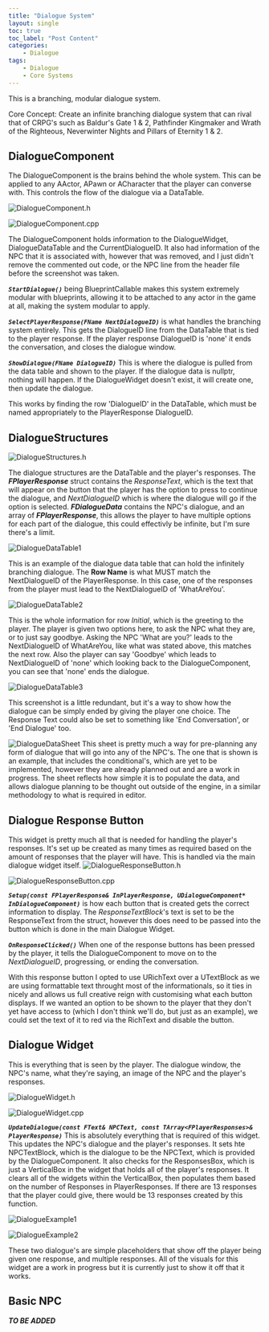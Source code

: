```yaml
---
title: "Dialogue System"
layout: single
toc: true
toc_label: "Post Content"
categories:
    - Dialogue
tags:
    - Dialogue
    - Core Systems
---
```


This is a branching, modular dialogue system.

Core Concept: Create an infinite branching dialogue system that can rival that of CRPG's such as Baldur's Gate 1 & 2, Pathfinder Kingmaker and Wrath of the Righteous, Neverwinter Nights and Pillars of Eternity 1 & 2.


## DialogueComponent

The DialogueComponent is the brains behind the whole system. This can be applied to any AActor, APawn or ACharacter that the player can converse with. This controls the flow of the dialogue via a DataTable.

![DialogueComponent.h](/assets/DialogueSystem/DialogueComponentH.png)

![DialogueComponent.cpp](/assets/DialogueSystem/DialogueComponentCPP.png)

The DialogueComponent holds information to the DialogueWidget, DialogueDataTable and the CurrentDialogueID. It also had information of the NPC that it is associated with, however that was removed, and I just didn't remove the commented out code, or the NPC line from the header file before the screenshot was taken.

***`StartDialogue()`*** being BlueprintCallable makes this system extremely modular with blueprints, allowing it to be attached to any actor in the game at all, making the system modular to apply.

***`SelectPlayerResponse(FName NextDialogueID)`*** is what handles the branching system entirely. This gets the DialogueID line from the DataTable that is tied to the player response. If the player response DialogueID is 'none' it ends the conversation, and closes the dialogue window.

***`ShowDialogue(FName DialogueID)`*** This is where the dialogue is pulled from the data table and shown to the player. If the dialogue data is nullptr, nothing will happen. If the DialogueWidget doesn't exist, it will create one, then update the dialogue. 

This works by finding the row 'DialogueID' in the DataTable, which must be named appropriately to the PlayerResponse DialogueID.




## DialogueStructures

![DialogueStructures.h](/assets/DialogueSystem/DialogueStructuresH.png)

The dialogue structures are the DataTable and the player's responses. The ***FPlayerResponse*** struct contains the *ResponseText*, which is the text that will appear on the button that the player has the option to press to continue the dialogue, and *NextDialogueID* which is where the dialogue will go if the option is selected.
***FDialogueData*** contains the NPC's dialogue, and an array of ***FPlayerResponse***, this allows the player to have multiple options for each part of the dialogue, this could effectivly be infinite, but I'm sure there's a limit.

![DialogueDataTable1](/assets/DialogueSystem/DialogueDT1.png)

This is an example of the dialogue data table that can hold the infinitely branching dialogue. The **Row Name** is what MUST match the NextDialogueID of the PlayerResponse. In this case, one of the responses from the player must lead to the NextDialogueID of 'WhatAreYou'.

![DialogueDataTable2](/assets/DialogueSystem/DialogueDT2.png)

This is the whole information for row *Initial*, which is the greeting to the player. The player is given two options here, to ask the NPC what they are, or to just say goodbye. Asking the NPC 'What are you?' leads to the NextDialogueID of WhatAreYou, like what was stated above, this matches the next row. Also the player can say 'Goodbye' which leads to NextDialogueID of 'none' which looking back to the DialogueComponent, you can see that 'none' ends the dialogue.

![DialogueDataTable3](/assets/DialogueSystem/DialogueDT3.png)

This screenshot is a little redundant, but it's a way to show how the dialogue can be simply ended by giving the player one choice. The Response Text could also be set to something like 'End Conversation', or 'End Dialogue' too.

![DialogueDataSheet](/assets/DialogueSystem/DialogueStructureSHEET.png)
This sheet is pretty much a way for pre-planning any form of dialogue that will go into any of the NPC's. The one that is shown is an example, that includes the conditional's, which are yet to be implemented, however they are already planned out and are a work in progress.
The sheet reflects how simple it is to populate the data, and allows dialogue planning to be thought out outside of the engine, in a similar methodology to what is required in editor.

## Dialogue Response Button

This widget is pretty much all that is needed for handling the player's responses. It's set up be created as many times as required based on the amount of responses that the player will have. This is handled via the main dialogue widget itself.
![DialogueResponseButton.h](/assets/DialogueSystem/ResponseButtonH.png)

![DialogueResponseButton.cpp](/assets/DialogueSystem/ResponseButtonCPP.png)

***`Setup(const FPlayerResponse& InPlayerResponse, UDialogueComponent* InDialogueComponent)`*** is how each button that is created gets the correct information to display. The *ResponseTextBlock*'s text is set to be the ResponseText from the struct, however this does need to be passed into the button which is done in the main Dialogue Widget.

***`OnResponseClicked()`*** When one of the response buttons has been pressed by the player, it tells the DialogueComponent to move on to the *NextDialogueID*, progressing, or ending the conversation.

With this response button I opted to use URichText over a UTextBlock as we are using formattable text throught most of the informationals, so it ties in nicely and allows us full creative reign with customising what each button displays. If we wanted an option to be shown to the player that they don't yet have access to (which I don't think we'll do, but just as an example), we could set the text of it to red via the RichText and disable the button. 



## Dialogue Widget

This is everything that is seen by the player. The dialogue window, the NPC's name, what they're saying, an image of the NPC and the player's responses.

![DialogueWidget.h](/assets/DialogueSystem/DialogueWidgetH.png)

![DialogueWidget.cpp](/assets/DialogueSystem/DialogueWidgetCPP.png)

***`UpdateDialogue(const FText& NPCText, const TArray<FPlayerResponses>& PlayerResponse)`*** This is absolutely everything that is required of this widget. This updates the NPC's dialogue and the player's responses. It sets hte NPCTextBlock, which is the dialogue to be the NPCText, which is provided by the DialogueComponent.
It also checks for the ResponsesBox, which is just a VerticalBox in the widget that holds all of the player's responses. It clears all of the widgets within the VerticalBox, then populates them based on the number of Responses in PlayerResponses. If there are 13 responses that the player could give, there would be 13 responses created by this function.

![DialogueExample1](/assets/DialogueSystem/DialogueExample1.png)

![DialogueExample2](/assets/DialogueSystem/DialogueExample2.png)

These two dialogue's are simple placeholders that show off the player being given one response, and multiple responses. All of the visuals for this widget are a work in progress but it is currently just to show it off that it works.

## Basic NPC

***TO BE ADDED***